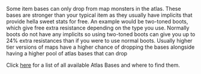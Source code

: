 Some item bases can only drop from map monsters in the atlas. 
These bases are stronger than your typical item as they usually have implicits that provide hella sweet stats for free. 
An example would be two-toned boots, which give free extra resistance depending on the type you use. 
Normally boots do not have any implicits so using two-toned boots can give you up to 24% extra resistances than if you were to use normal boots. 
Usually higher tier versions of maps have a higher chance of dropping the bases alongside having a higher pool of atlas bases that can drop <br>

 Click [here](<https://pathofexile.gamepedia.com/List_of_atlas_base_items>) for a list of all available Atlas Bases and where to find them.